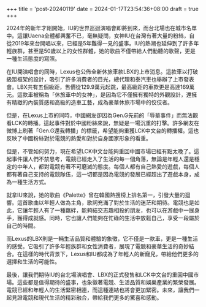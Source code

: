 +++
title = 'post-20240119'
date = 2024-01-17T23:54:36+08:00
draft = true
+++


2024年的新年才剛開始，IU的世界巡迴演唱會即將到來，而台北場也在城市名單中。這讓Uaena全體都興奮不已，毫無疑問，女神IU在台灣有著大量的粉絲，自從2019年來台開唱以來，已經是5年難得一見的盛事。IU的熱潮也延伸到了許多年輕族群，甚至是50歲以上的女性群體，她的歌曲不僅帶給人們動聽的歌聲，更是一種生活態度的寫照。

在IU開演唱會的同時，Lexus也公佈全新休旅車款LBX的上市消息。這款車以打破級距框架的設計，吸引了許多消費者的目光，總代理和泰汽車也舉辦了上市發表會。LBX共有五個級距，售價從129.9萬元起跳，最高級距的車款更是高達169萬元。這款車被稱為「休旅車中的女神」，是因為它不僅擁有獨特的外觀設計，還擁有精緻的內裝質感和高級的造車工藝，成為豪華休旅市場中的佼佼者。

但是，在Lexus上市的同時，中國網友卻因為Gen.G先前的「辱華事件」而無法觀看LCK的轉播。這起事件對於中國粉絲來說，無疑是一場沉重的打擊。許多網友在微博上刷著「Gen.G還我轉播」的標籤，希望能夠重獲LCK中文台的轉播權。這也反映了中國粉絲對於電競的熱愛和對於自身國家形象的看重。

但是，不管如何努力，現在希望LCK中文台能夠重回中國市場已經有點太晚了。這起事件讓人們不禁思考，電競已經走入了生活的每一個角落，無論是年輕人還是穩定的中年人，都對電競有著不可磨滅的態度。每個人都有自己熱愛的遊戲，每個人都有著自己支持的電競隊伍，這一切都是因為電競的發展已經超出了遊戲本身，成為一種生活方式。

就拿IU來說，她的歌曲《Palette》曾在韓國熱搜榜上排名第一，引發大量的迴響。這首歌曲以年輕人做為主角，歌詞充滿了對於生活的迷茫和期待。電競也是如此，它讓年輕人有了一種羈絆，能夠結交志趣相投的朋友，也可以在游戲中一展身手，獲得成就感。同時，它也讓人們能夠在忙碌的生活中放鬆自己，享受一段屬於自己的時間。

而Lexus的LBX則是一輛生活品質和體驗的象徵，它不僅是一款車，更是一種生活的感受。它吸引了許多年輕族群和女性消費者，展現了電競和豪華生活的奇妙結合。在這樣的時代背景下，Lexus和IU都成為了年輕人的新寵兒，帶給他們更多的選擇和生活的可能性。

最後，讓我們期待IU的台北場演唱會、LBX的正式發售和LCK中文台的重回中國市場。這些都是值得期待的盛事，也象徵著電競、生活品質和娛樂產業的繁榮發展。電競已經和年輕人的生活緊密相連，而這種連結也將會更加緊密。未來，讓我們一起見證電競和現代生活的精彩融合，帶給我們更多的驚喜和感動。